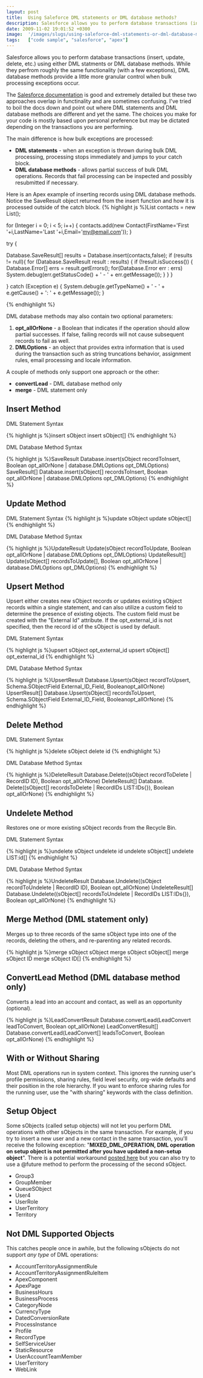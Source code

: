 ```yaml
---
layout: post
title:  Using Saleforce DML statements or DML database methods?
description: Salesforce allows you to perform database transactions (insert, update, delete, etc.) using either DML statments or DML database methods. While they perfrom roughly the same functionality (with a few exceptions), DML database methods provide a little more granular control when bulk processing exceptions occur. The Salesforce documentation  is good and extremely detailed but these two approaches overlap in functinality and are sometimes confusing. Ive tried to boil the docs down and point out whe
date: 2009-11-02 19:01:52 +0300
image:  '/images/slugs/using-saleforce-dml-statements-or-dml-database-methods.jpg'
tags:   ["code sample", "salesforce", "apex"]
---
```

<p>Salesforce allows you to perform database transactions (insert, update, delete, etc.) using either DML statments or DML database methods. While they perfrom roughly the same functionality (with a few exceptions), DML database methods provide a little more granular control when bulk processing exceptions occur.</p>
<p>The <a href="http://www.salesforce.com/us/developer/docs/apexcode/index.htm" target="_blank">Salesforce documentation</a> is good and extremely detailed but these two approaches overlap in functinality and are sometimes confusing. I've tried to boil the docs down and point out where DML statements and DML database methods are different and yet the same. The choices you make for your code is mostly based upon personal preference but may be dictated depending on the transactions you are performing.</p>
<p>The main difference is how bulk exceptions are processed:</p>
<ul>
 <li><strong>DML statements</strong> - when an exception is thrown during bulk DML processing, processing stops immediately and jumps to your catch block.</li>
 <li><strong>DML database methods</strong> - allows partial success of bulk DML operations. Records that fail processing can be inspected and possibly resubmitted if necessary.</li>
</ul>
Here is an Apex example of inserting records using DML database methods. Notice the SaveResult object returned from the insert function and how it is processed outside of the catch block.
{% highlight js %}List<Contact> contacts = new List<Contact>();

for (Integer i = 0; i < 5; i++) {
 contacts.add(new Contact(FirstName='First '+i,LastName='Last '+i,Email='my@email.com'));
}

try {

 Database.SaveResult[] results = Database.insert(contacts,false);
 if (results != null){
 for (Database.SaveResult result : results) {
  if (!result.isSuccess()) {
  Database.Error[] errs = result.getErrors();
  for(Database.Error err : errs)
 System.debug(err.getStatusCode() + ' - ' + err.getMessage());
  }
  }
 }

} catch (Exception e) {
 System.debug(e.getTypeName() + ' - ' + e.getCause() + ': ' + e.getMessage());
}

{% endhighlight %}
<p>DML database methods may also contain two optional parameters:</p>
<ol>
 <li><strong>opt_allOrNone</strong> - a Boolean that indicates if the operation should allow partial successes. If false, failing records will not cause subsequent records to fail as well.</li>
 <li><strong>DMLOptions</strong> - an object that provides extra information that is used during the transaction such as string truncations behavior, assignment rules, email processing and locale information.</li>
</ol>
A couple of methods only support one approach or the other:
<ul>
 <li><strong>convertLead</strong> - DML database method only</li>
 <li><strong>merge</strong> - DML statement only</li>
</ul>
<h2>Insert Method</h2>
<p>DML Statement Syntax</p>
{% highlight js %}insert sObject
insert sObject[]
{% endhighlight %}
<p>DML Database Method Syntax</p>
{% highlight js %}SaveResult Database.insert(sObject recordToInsert, Boolean opt_allOrNone | database.DMLOptions
opt_DMLOptions)
SaveResult[] Database.insert(sObject[] recordsToInsert, Boolean opt_allOrNone | database.DMLOptions
opt_DMLOptions)
{% endhighlight %}
<h2>Update Method</h2>
DML Statement Syntax
{% highlight js %}update sObject
update sObject[]
{% endhighlight %}
<p>DML Database Method Syntax</p>
{% highlight js %}UpdateResult Update(sObject recordToUpdate, Boolean opt_allOrNone | database.DMLOptions opt_DMLOptions)
UpdateResult[] Update(sObject[] recordsToUpdate[], Boolean opt_allOrNone | database.DMLOptions
opt_DMLOptions)
{% endhighlight %}
<h2>Upsert Method</h2>
Upsert either creates new sObject records or updates existing sObject records within a single statement, and can also utilize a custom field to determine the presence of existing objects. The custom field must be created with the "External Id" attribute. If the opt_external_id is not specified, then the record id of the sObject is used by default.
<p>DML Statement Syntax</p>
{% highlight js %}upsert sObject opt_external_id
upsert sObject[] opt_external_id
{% endhighlight %}
<p>DML Database Method Syntax</p>
{% highlight js %}UpsertResult Database.Upsert(sObject recordToUpsert, Schema.SObjectField External_ID_Field, Booleanopt_allOrNone)
UpsertResult[] Database.Upsert(sObject[] recordsToUpsert, Schema.SObjectField External_ID_Field, Booleanopt_allOrNone)
{% endhighlight %}
<h2>Delete Method</h2>
<p>DML Statement Syntax</p>
{% highlight js %}delete sObject
delete id
{% endhighlight %}
<p>DML Database Method Syntax</p>
{% highlight js %}DeleteResult Database.Delete((sObject recordToDelete | RecordID ID), Boolean opt_allOrNone)
DeleteResult[] Database. Delete((sObject[] recordsToDelete | RecordIDs LIST:IDs{}), Boolean opt_allOrNone)
{% endhighlight %}
<h2>Undelete Method</h2>
<p>Restores one or more existing sObject records from the Recycle Bin.</p>
<p>DML Statement Syntax</p>
{% highlight js %}undelete sObject
undelete id
undelete sObject[]
undelete LIST:id[]
{% endhighlight %}
<p>DML Database Method Syntax</p>
{% highlight js %}UndeleteResult Database.Undelete((sObject recordToUndelete | RecordID ID), Boolean opt_allOrNone)
UndeleteResult[] Database.Undelete((sObject[] recordsToUndelete | RecordIDs LIST:IDs{}), Boolean
opt_allOrNone)
{% endhighlight %}
<h2>Merge Method (DML statement only)</h2>
<p>Merges up to three records of the same sObject type into one of the records, deleting the others, and re-parenting any related records.</p>
{% highlight js %}merge sObject sObject
merge sObject sObject[]
merge sObject ID
merge sObject ID[]
{% endhighlight %}
<h2>ConvertLead Method (DML database method only)</h2>
<p>Converts a lead into an account and contact, as well as an opportunity (optional).</p>
{% highlight js %}LeadConvertResult Database.convertLead(LeadConvert leadToConvert, Boolean opt_allOrNone)
LeadConvertResult[] Database.convertLead(LeadConvert[] leadsToConvert, Boolean opt_allOrNone)
{% endhighlight %}
<h2>With or Without Sharing</h2>
<p>Most DML operations run in system context. This ignores the running user's profile permissions, sharing rules, field level security, org-wide defaults and their position in the role hierarchy. If you want to enforce sharing rules for the running user, use the "with sharing" keywords with the class definition.</p>
<h2>Setup Object</h2>
<p>Some sObjects (called setup objects) will not let you perform DML operations with other sObjects in the same transaction. For example, if you try to insert a new user and a new contact in the same transaction, you'll receive the following exception: "<strong>MIXED_DML_OPERATION, DML operation on setup object is not permitted after you have updated a non-setup object</strong>". There is a potential workaround <a href="http://community.salesforce.com/sforce/board/message?board.id=apex&thread.id=5745" target="_blank">posted here</a> but you can also try to use a @future method to perform the processing of the second sObject.</p>
<ul>
 <li>Group3</li>
 <li>GroupMember</li>
 <li>QueueSObject</li>
 <li>User4</li>
 <li>UserRole</li>
 <li>UserTerritory</li>
 <li>Territory</li>
</ul>
<h2>Not DML Supported Objects</h2>
<p>This catches people once in awhile, but the following sObjects do not support <em>any type</em> of DML operations:</p>
<ul>
 <li>AccountTerritoryAssignmentRule</li>
 <li>AccountTerritoryAssignmentRuleItem</li>
 <li>ApexComponent</li>
 <li>ApexPage</li>
 <li>BusinessHours</li>
 <li>BusinessProcess</li>
 <li>CategoryNode</li>
 <li>CurrencyType</li>
 <li>DatedConversionRate</li>
 <li>ProcessInstance</li>
 <li>Profile</li>
 <li>RecordType</li>
 <li>SelfServiceUser</li>
 <li>StaticResource</li>
 <li>UserAccountTeamMember</li>
 <li>UserTerritory</li>
 <li>WebLink</li>
</ul>
